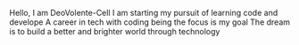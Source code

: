 Hello, I am DeoVolente-Cell
I am starting my pursuit of learning code and develope
A career in tech with coding being the focus is my goal
The dream is to build a better and brighter world through technology 
